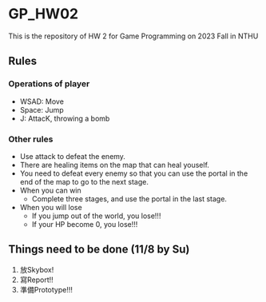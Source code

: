 # GP_HW02
This is the repository of HW 2 for Game Programming on 2023 Fall in NTHU

## Rules

### Operations of player

* WSAD: Move
* Space: Jump
* J: AttacK, throwing a bomb

### Other rules

* Use attack to defeat the enemy.
* There are healing items on the map that can heal youself. 
* You need to defeat every enemy so that you can use the portal in the end of the map to go to the next stage.
* When you can win
    * Complete three stages, and use the portal in the last stage.
* When you will lose
    * If you jump out of the world, you lose!!!
    * If your HP become 0, you lose!!!

## Things need to be done (11/8 by Su)

1. 放Skybox!
2. 寫Report!!
3. 準備Prototype!!!